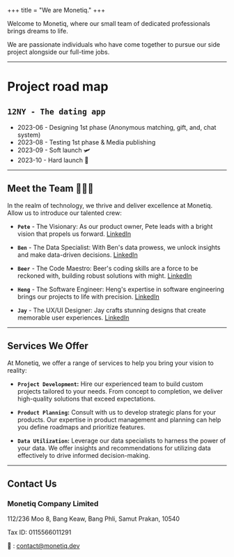 +++
title = "We are Monetiq."
+++

Welcome to Monetiq, where our small team of dedicated professionals brings dreams to life.

We are passionate individuals who have come together to pursue our side project alongside our full-time jobs.

---

# Project road map

## `12NY - The dating app`

- 2023-06 - Designing 1st phase (Anonymous matching, gift, and, chat system)
- 2023-08 - Testing 1st phase & Media publishing
- 2023-09 - Soft launch 🛩️
- 2023-10 - Hard launch 🚀

---

## Meet the Team 🧑‍🤝‍🧑

In the realm of technology, we thrive and deliver excellence at Monetiq. Allow us to introduce our talented crew:

- **`Pete`** - The Visionary: As our product owner, Pete leads with a bright vision that propels us forward. [LinkedIn](https://www.linkedin.com/in/chanvit-s-292642198/)

- **`Ben`** - The Data Specialist: With Ben's data prowess, we unlock insights and make data-driven decisions. [LinkedIn](https://www.linkedin.com/in/nopdanai-dejvorakul/)

- **`Beer`** - The Code Maestro: Beer's coding skills are a force to be reckoned with, building robust solutions with might. [LinkedIn](https://www.linkedin.com/in/borrabeer/)

- **`Heng`** - The Software Engineer: Heng's expertise in software engineering brings our projects to life with precision. [LinkedIn](https://www.linkedin.com/in/ramil-arthan-397349170/)

- **`Jay`** - The UX/UI Designer: Jay crafts stunning designs that create memorable user experiences. [LinkedIn](https://www.linkedin.com/in/thanapon-matikanon/)

---

## Services We Offer

At Monetiq, we offer a range of services to help you bring your vision to reality:

- **`Project Development`:** Hire our experienced team to build custom projects tailored to your needs. From concept to completion, we deliver high-quality solutions that exceed expectations.

- **`Product Planning`:** Consult with us to develop strategic plans for your products. Our expertise in product management and planning can help you define roadmaps and prioritize features.

- **`Data Utilization`:** Leverage our data specialists to harness the power of your data. We offer insights and recommendations for utilizing data effectively to drive informed decision-making.

---

## Contact Us

### Monetiq Company Limited

112/236 Moo 8, Bang Keaw,
Bang Phli, Samut Prakan, 10540

Tax ID: 0115566011291

📧 : [contact@monetiq.dev](mailto:contact@monetiq.dev)

